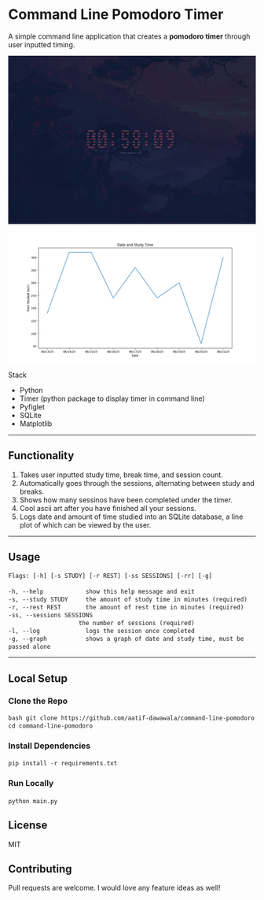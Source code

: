 # Command Line Pomodoro Timer

A simple command line application that creates a **pomodoro timer** through user inputted timing. 

![MainScreenshot](./screenshot.png)



![GraphScreenshot](./dateandstudytimegraph.png)

Stack
- Python
- Timer (python package to display timer in command line)
- Pyfiglet
- SQLite 
- Matplotlib

---

## Functionality
1. Takes user inputted study time, break time, and session count.
2. Automatically goes through the sessions, alternating between study and breaks.
3. Shows how many sessinos have been completed under the timer.
4. Cool ascii art after you have finished all your sessions. 
5. Logs date and amount of time studied into an SQLite database, a line plot of which can be viewed by the user.

---

## Usage
```
Flags: [-h] [-s STUDY] [-r REST] [-ss SESSIONS] [-rr] [-g]

-h, --help            show this help message and exit
-s, --study STUDY     the amount of study time in minutes (required)
-r, --rest REST       the amount of rest time in minutes (required)
-ss, --sessions SESSIONS
                    the number of sessions (required)
-l, --log             logs the session once completed
-g, --graph           shows a graph of date and study time, must be passed alone
```

---

## Local Setup

### Clone the Repo
```
bash git clone https://github.com/aatif-dawawala/command-line-pomodoro
cd command-line-pomodoro
```

### Install Dependencies
```pip install -r requirements.txt```

### Run Locally
```python main.py```

## License
MIT

## Contributing
Pull requests are welcome. I would love any feature ideas as well!
